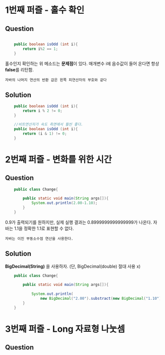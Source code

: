 # 1번째 퍼즐 - 홀수 확인 

## Question
~~~ java

    public boolean isOdd (int i){
        return i%2 == 1;
    }

~~~

홀수인지 확인하는 위 메소드는 **문제점**이 있다. 
매개변수 i에 음수값이 들어 온다면 항상 **false**를 리턴함.

`자바의 나머지 연산의 반환 값은 왼쪽 피연산자의 부호와 같다`

## Solution

~~~ java
    public boolean isOdd (int i){
        return i % 2 != 0;
    }
~~~

~~~ java
    //비트연산자가 속도 측면에서 훨씬 좋다.
    public boolean isOdd (int i){
        return (i & 1) != 0;
    }
~~~


# 2번째 퍼즐 - 변화를 위한 시간

## Question
~~~ java
    public class Change{
        
        public static void main(String args[]){    
            System.out.println(2.00-1.10);
        }
    }
~~~

0.9가 출력되기를 원하지만, 실제 실행 결과는 0.8999999999999999가 나온다.
자바는 1.1을 정확한 1.1로 표현할 수 없다. 

`자바는 이진 부동소수점 연산을 사용한다.`


## Solution

**BigDecimal(String)** 을 사용하자. (단, BigDecimal(double) 절대 사용 x)
~~~ java
    public class Change{
        
        public static void main(String args[]){    
            
            System.out.println(
                new BigDecimal("2.00").substract(new BigDecimal("1.10")));
        }
    }
~~~


# 3번째 퍼즐 - Long 자료형 나눗셈

## Question



